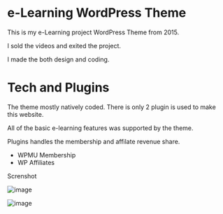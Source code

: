 # e-Learning WordPress Theme
 This is my  e-Learning project WordPress Theme from 2015. 
 
 I sold the videos and exited the project. 
 
 I made the both design and coding.
 
# Tech and Plugins

The theme mostly natively coded. There is only 2 plugin is used to make this website. 

All of the basic e-learning features was supported by the theme.

Plugins handles the membership and affilate revenue share.

- WPMU Membership
- WP Affiliates


Screnshot

![image](https://user-images.githubusercontent.com/1686324/172226264-2b840abd-96dc-4928-8232-c291b2c83db0.png)

![image](https://user-images.githubusercontent.com/1686324/172226300-598e9926-8ab9-4128-b922-bc3ded2f5b44.png)

